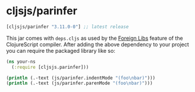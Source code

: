 # cljsjs/parinfer

[](dependency)
```clojure
[cljsjs/parinfer "3.11.0-0"] ;; latest release
```
[](/dependency)

This jar comes with `deps.cljs` as used by the [Foreign Libs][flibs] feature
of the ClojureScript compiler. After adding the above dependency to your project
you can require the packaged library like so:


```clojure
(ns your-ns
  (:require [cljsjs.parinfer]))

(println (.-text (js/parinfer.indentMode "(foo\nbar)")))
(println (.-text (js/parinfer.parenMode "(foo\nbar)")))
```


[flibs]: https://github.com/clojure/clojurescript/wiki/Packaging-Foreign-Dependencies
